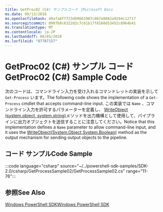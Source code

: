 ```yaml
---
title: GetProc02 (C#) サンプルコード |Microsoft Docs
ms.date: 09/13/2016
ms.openlocfilehash: d9afa8fff23d99661987c067e8082a9294c12717
ms.sourcegitcommit: 0907b8c6322d2c7c61b17f8168d53452c8964b41
ms.translationtype: MT
ms.contentlocale: ja-JP
ms.lasthandoff: 08/05/2020
ms.locfileid: "87787157"
---
```

# <a name="getproc02-c-sample-code"></a><span data-ttu-id="556f9-102">GetProc02 (C#) サンプル コード</span><span class="sxs-lookup"><span data-stu-id="556f9-102">GetProc02 (C#) Sample Code</span></span>

<span data-ttu-id="556f9-103">次のコードは、コマンドライン入力を受け入れるコマンドレットの実装を示して `Get-Process` います。</span><span class="sxs-lookup"><span data-stu-id="556f9-103">The following code shows the implementation of a `Get-Process` cmdlet that accepts command-line input.</span></span> <span data-ttu-id="556f9-104">この実装では `Name` 、コマンドライン入力を許可するパラメーターを定義し、 [WriteObject (system.object, system.string)](/dotnet/api/system.management.automation.cmdlet.writeobject?view=pscore-6.2.0#System_Management_Automation_Cmdlet_WriteObject_System_Object_System_Boolean_)メソッドを出力機構として使用して、パイプラインに出力オブジェクトを送信することに注意してください。</span><span class="sxs-lookup"><span data-stu-id="556f9-104">Notice that this implementation defines a `Name` parameter to allow command-line input, and it uses the [WriteObject(System.Object,System.Boolean)](/dotnet/api/system.management.automation.cmdlet.writeobject?view=pscore-6.2.0#System_Management_Automation_Cmdlet_WriteObject_System_Object_System_Boolean_) method as the output mechanism for sending output objects to the pipeline.</span></span>

## <a name="code-sample"></a><span data-ttu-id="556f9-105">コード サンプル</span><span class="sxs-lookup"><span data-stu-id="556f9-105">Code Sample</span></span>

:::code language="csharp" source="~/../powershell-sdk-samples/SDK-2.0/csharp/GetProcessSample02/GetProcessSample02.cs" range="11-76":::

## <a name="see-also"></a><span data-ttu-id="556f9-106">参照</span><span class="sxs-lookup"><span data-stu-id="556f9-106">See Also</span></span>

[<span data-ttu-id="556f9-107">Windows PowerShell SDK</span><span class="sxs-lookup"><span data-stu-id="556f9-107">Windows PowerShell SDK</span></span>](../windows-powershell-reference.md)
